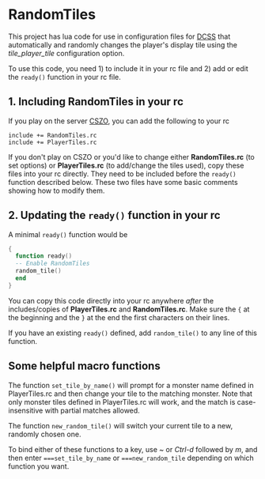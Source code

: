 RandomTiles
===========

This project has lua code for use in configuration files for
[DCSS](http://crawl.develz.org/wordpress/) that automatically and randomly
changes the player's display tile using the *tile_player_tile* configuration
option.

To use this code, you need 1) to include it in your rc file and 2) add or edit
the `ready()` function in your rc file.

## 1. Including RandomTiles in your rc

If you play on the server [CSZO](http://crawl.s-z.org/), you can add the
following to your rc

```
include += RandomTiles.rc
include += PlayerTiles.rc
```

If you don't play on CSZO or you'd like to change either **RandomTiles.rc** (to
set options) or **PlayerTiles.rc** (to add/change the tiles used), copy these
files into your rc directly. They need to be included before the `ready()`
function described below. These two files have some basic comments showing how
to modify them.

## 2. Updating the `ready()` function in your rc

A minimal `ready()` function would be

```lua
{
  function ready()
  -- Enable RandomTiles
  random_tile()
  end
}
```

You can copy this code directly into your rc anywhere *after* the
includes/copies of **PlayerTiles.rc** and **RandomTiles.rc**. Make sure the `{`
at the beginning and the `}` at the end the first characters on their lines.

If you have an existing `ready()` defined, add `random_tile()` to any line of
this function.

## Some helpful macro functions

The function `set_tile_by_name()` will prompt for a monster name defined in
PlayerTiles.rc and then change your tile to the matching monster. Note that
only monster tiles defined in PlayerTiles.rc will work, and the match is
case-insensitive with partial matches allowed.

The function `new_random_tile()` will switch your current tile to a new, randomly
chosen one.

To bind either of these functions to a key, use *~* or *Ctrl-d* followed by
*m*, and then enter `===set_tile_by_name` or `===new_random_tile` depending on
which function you want.
   